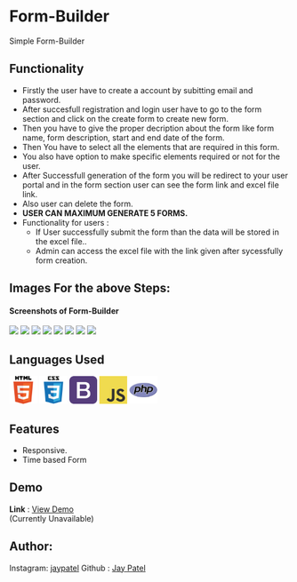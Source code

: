 # Form-Builder
Simple Form-Builder
## Functionality
 * Firstly the user have to create a account by subitting email and password.
 * After succesfull registration and login user have to go to the form section and click on the create form to create new form. 
 * Then you have to give the proper decription about the form like form name, form description, start and end date of the form.    
 * Then You have to select all the elements that are required in this form.
 * You also have option to make specific elements required or not for the user.
 * After Successfull generation of the form you will be redirect to your user portal and in the form section user can see the form link and excel file link.
 * Also user can delete the form.
 * **USER CAN MAXIMUM GENERATE 5 FORMS.**
 * Functionality for users : 
    * If User successfully submit the form than the data will be stored in the excel file..
    * Admin can access the excel file with the link given after sycessfully form creation.
## Images For the above Steps:
  #### Screenshots of Form-Builder
  <img src="https://github.com/jaypatel31/Form-Builder/blob/master/screenshots/Screenshot%20(158).png">
  <img src="https://github.com/jaypatel31/Form-Builder/blob/master/screenshots/Screenshot%20(159).png">
  <img src="https://github.com/jaypatel31/Form-Builder/blob/master/screenshots/Screenshot%20(160).png">
  <img src="https://github.com/jaypatel31/Form-Builder/blob/master/screenshots/Screenshot%20(68).png">
  <img src="https://github.com/jaypatel31/Form-Builder/blob/master/screenshots/Screenshot%20(69).png">
  <img src="https://github.com/jaypatel31/Form-Builder/blob/master/screenshots/Screenshot%20(70).png">
  <img src="https://github.com/jaypatel31/Form-Builder/blob/master/screenshots/Screenshot%20(72).png">
  <img src="https://github.com/jaypatel31/Form-Builder/blob/master/screenshots/Screenshot%20(73).png">
  

## Languages Used
<code><img height="50" src="https://raw.githubusercontent.com/github/explore/80688e429a7d4ef2fca1e82350fe8e3517d3494d/topics/html/html.png"></code>
<code><img height="50" src="https://raw.githubusercontent.com/github/explore/80688e429a7d4ef2fca1e82350fe8e3517d3494d/topics/css/css.png"></code>
<code><img height="50" src="https://raw.githubusercontent.com/github/explore/80688e429a7d4ef2fca1e82350fe8e3517d3494d/topics/bootstrap/bootstrap.png"></code>
<code><img height="50" src="https://raw.githubusercontent.com/github/explore/80688e429a7d4ef2fca1e82350fe8e3517d3494d/topics/javascript/javascript.png"></code>
<code><img height="50" src="https://raw.githubusercontent.com/github/explore/80688e429a7d4ef2fca1e82350fe8e3517d3494d/topics/php/php.png"></code>


## Features
  * Responsive.
  * Time based Form

## Demo
  **Link** : <a href="https://github.com/jaypatel31/Form-Builder">View Demo</a> <br/>(Currently Unavailable)
  
## Author:
  Instagram: <a href="https://www.instagram.com/jaypatel98196/">jaypatel</a>
  Github : <a href="https://github.com/jaypatel31">Jay Patel</a>

